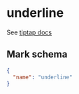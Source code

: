 # underline

See [tiptap docs](https://tiptap.dev/api/marks/underline)

## Mark schema

```json
{
  "name": "underline"
}
```
